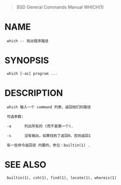 > BSD General Commands Manual
> WHICH(1)

# NAME
     which -- 找出程序路径

# SYNOPSIS
     which [-as] program ...

# DESCRIPTION
     which 输入一个 command 列表，返回他们的路径

     可选参数:

     -a      列出所有的 (而不是第一个).

     -s      没有输出，如果找到了返回0，否则返回1

     有一些命令返回说 内置的，参见：builtin(1) .

# SEE ALSO
     builtin(1), csh(1), find(1), locate(1), whereis(1)
